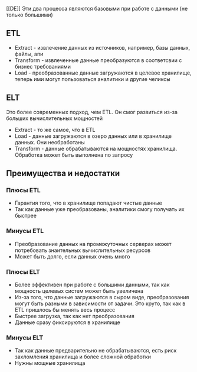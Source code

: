 [[DE]]
Эти два процесса являются базовыми при работе с данными (не только большими)
## ETL
- Extract - извлечение данных из источников, например, базы данных, файлы, апи
- Transform - извлеченные данные преобразуются в соответсвии с бизнес требованиями
- Load - преобразованные данные загружаются в целевое хранилище, теперь ими могут пользоваться аналитики и другие челиксы
## ELT
Это более современных подход, чем ETL. Он смог развиться из-за больших вычислительных мощностей
- Extract - то же самое, что в ETL
- Load - данные загружаются в озеро данных или в хранилище данных. Они необработаны
- Transform - данные обрабатываются на мощностях хранилища. Обработка может быть выполнена по запросу
## Преимущества и недостатки
### Плюсы ETL
- Гарантия того, что в хранилище попадают чистые данные
- Так как данные уже преобразованы, аналитики смогу получать их быстрее
### Минусы ETL
- Преобразование данных на промежуточных серверах может потребовать знаительных вычислительных ресурсов
- Может быть долго, если данных очень много

### Плюсы ELT
- Более эффективен при работе с большими данными, так как мощность целевых систем может быть увеличена
- Из-за того, что данные загружаются в сыром виде, преобразования могут быть разными в зависимости от задачи. Это круто, так как в ETL пришлось бы менять весь процесс
- Быстрее загрузка, так как нет преобразования
- Данные сразу фиксируются в хранилище
### Минусы ELT
- Так как данные предварительно не обрабатываются, есть риск захломления хранилища и более сложной обработки
- Нужны мощные хранилища
